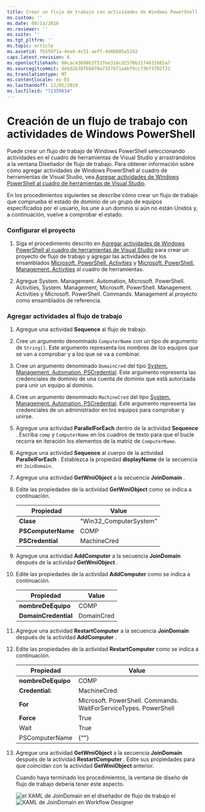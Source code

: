 ```yaml
---
title: Crear un flujo de trabajo con actividades de Windows PowerShell | Microsoft Docs
ms.custom: ''
ms.date: 09/13/2016
ms.reviewer: ''
ms.suite: ''
ms.tgt_pltfrm: ''
ms.topic: article
ms.assetid: fb55971a-4ea4-4c51-aeff-4e0bb05a51b2
caps.latest.revision: 6
ms.openlocfilehash: 98cac43698b3f537ee318cd2570b2174631665a7
ms.sourcegitcommit: debd2b38fb8070a7357bf1a4bf9cc736f3702f31
ms.translationtype: MT
ms.contentlocale: es-ES
ms.lasthandoff: 12/05/2019
ms.locfileid: "72359634"
---
```

# <a name="creating-a-workflow-with-windows-powershell-activities"></a>Creación de un flujo de trabajo con actividades de Windows PowerShell

Puede crear un flujo de trabajo de Windows PowerShell seleccionando actividades en el cuadro de herramientas de Visual Studio y arrastrándolos a la ventana Diseñador de flujo de trabajo. Para obtener información sobre cómo agregar actividades de Windows PowerShell al cuadro de herramientas de Visual Studio, vea [Agregar actividades de Windows PowerShell al cuadro de herramientas de Visual Studio](./adding-windows-powershell-activities-to-the-visual-studio-toolbox.md).

En los procedimientos siguientes se describe cómo crear un flujo de trabajo que comprueba el estado de dominio de un grupo de equipos especificados por el usuario, los une a un dominio si aún no están Unidos y, a continuación, vuelve a comprobar el estado.

### <a name="setting-up-the-project"></a>Configurar el proyecto

1. Siga el procedimiento descrito en [Agregar actividades de Windows PowerShell al cuadro de herramientas de Visual Studio](./adding-windows-powershell-activities-to-the-visual-studio-toolbox.md) para crear un proyecto de flujo de trabajo y agregar las actividades de los ensamblados [Microsoft. PowerShell. Activities](/dotnet/api/Microsoft.PowerShell.Activities) y [Microsoft. PowerShell. Management. Activities](/dotnet/api/Microsoft.PowerShell.Management.Activities) al cuadro de herramientas.

2. Agregue System. Management. Automation, Microsoft. PowerShell. Activities, System. Management, Microsoft. PowerShell. Management. Activities y Microsoft. PowerShell. Commands. Management al proyecto como ensamblados de referencia.

### <a name="adding-activities-to-the-workflow"></a>Agregar actividades al flujo de trabajo

1. Agregue una actividad **Sequence** al flujo de trabajo.

2. Cree un argumento denominado `ComputerName` con un tipo de argumento de `String[]`. Este argumento representa los nombres de los equipos que se van a comprobar y a los que se va a combinar.

3. Cree un argumento denominado `DomainCred` del tipo [System. Management. Automation. PSCredential](/dotnet/api/System.Management.Automation.PSCredential). Este argumento representa las credenciales de dominio de una cuenta de dominio que está autorizada para unir un equipo al dominio.

4. Cree un argumento denominado `MachineCred` del tipo [System. Management. Automation. PSCredential](/dotnet/api/System.Management.Automation.PSCredential). Este argumento representa las credenciales de un administrador en los equipos para comprobar y unirse.

5. Agregue una actividad **ParallelForEach** dentro de la actividad **Sequence** . Escriba `comp` y `ComputerName` en los cuadros de texto para que el bucle recorra en iteración los elementos de la matriz de `ComputerName`.

6. Agregue una actividad **Sequence** al cuerpo de la actividad **ParallelForEach** . Establezca la propiedad **displayName** de la secuencia en `JoinDomain`.

7. Agregue una actividad **GetWmiObject** a la secuencia **JoinDomain** .

8. Edite las propiedades de la actividad **GetWmiObject** como se indica a continuación.

   |Propiedad|Value|
   |--------------|-----------|
   |**Clase**|"Win32_ComputerSystem"|
   |**PSComputerName**|COMP|
   |**PSCredential**|MachineCred|

9. Agregue una actividad **AddComputer** a la secuencia **JoinDomain** después de la actividad **GetWmiObject** .

10. Edite las propiedades de la actividad **AddComputer** como se indica a continuación.

    |Propiedad|Value|
    |--------------|-----------|
    |**nombreDeEquipo**|COMP|
    |**DomainCredential**|DomainCred|

11. Agregue una actividad **RestartComputer** a la secuencia **JoinDomain** después de la actividad **AddComputer** .

12. Edite las propiedades de la actividad **RestartComputer** como se indica a continuación.

    |Propiedad|Value|
    |--------------|-----------|
    |**nombreDeEquipo**|COMP|
    |**Credential:**|MachineCred|
    |**For**|Microsoft. PowerShell. Commands. WaitForServiceTypes. PowerShell|
    |**Force**|True|
    |Wait|True|
    |PSComputerName|{""}|

13. Agregue una actividad **GetWmiObject** a la secuencia **JoinDomain** después de la actividad **RestartComputer** . Edite sus propiedades para que coincidan con la actividad **GetWmiObject** anterior.

    Cuando haya terminado los procedimientos, la ventana de diseño de flujo de trabajo debería tener este aspecto.

    ![el XAML de JoinDomain en el diseñador de flujo de trabajo](../media/joindomainworkflow.png)
    el ![XAML de JoinDomain en Workflow Designer](../media/joindomainworkflow.png "JoinDomainWorkflow")